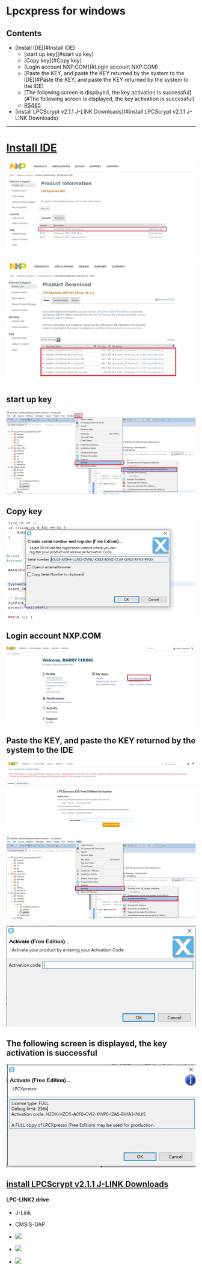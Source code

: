 # Lpcxpress for windows

## Contents
- [Install IDE](#Install IDE)
  - [start up key](#start up key)
  - [Copy key](#Copy key)
  - [Login account NXP.COM](#Login account NXP.COM)
  - [Paste the KEY, and paste the KEY returned by the system to the IDE](#Paste the KEY, and paste the KEY returned by the system to the IDE)
  - [The following screen is displayed, the key activation is successful](#The following screen is displayed, the key activation is successful)
  - [RS485](#RS485)
- [install LPCScrypt v2.1.1 J-LINK Downloads](#install LPCScrypt v2.1.1 J-LINK Downloads)
---


# [Install IDE](https://www.nxp.com/)

![](001.jpg)
 
![](002.jpg)

## start up key

![](003.png)

## Copy key

![](004.png)

## Login account NXP.COM 

![](005.jpg)

## Paste the KEY, and paste the KEY returned by the system to the IDE

![](006.jpg)

![](007.jpg)

![](008.jpg)

## The following screen is displayed, the key activation is successful

![](009.jpg)

## [install LPCScrypt v2.1.1 J-LINK Downloads](https://www.nxp.com/design/microcontrollers-developer-resources/lpc-microcontroller-utilities/lpcscrypt-v2-1-1:LPCSCRYPT)

#### LPC-LINK2 drive

* J-Link 
* CMSIS-DAP

* ![](https://i.imgur.com/VgBBcxU.png)

* ![](https://i.imgur.com/EwdSSKy.png)

* ![](https://i.imgur.com/cwnjhVu.png)
